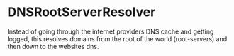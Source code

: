 DNSRootServerResolver
=====================

Instead of going through the internet providers DNS cache and getting logged, this resolves domains from the root of the world (root-servers) and then down to the websites dns.
